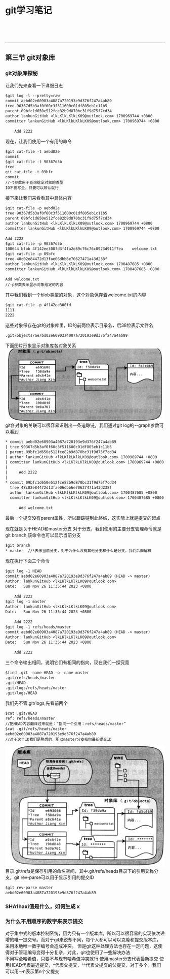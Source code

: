 # git学习笔记
<br>
<br>
<br>

***
## 第三节 git对象库
### git对象库探秘
让我们先来查看一下详细日志
```
$git log -l --pretty=raw
commit aebd02e60903a4087a720193e9d376f247a4ab89
tree 90367d5b3af0f60c3f511600c01df805eb1c11b5
parent 09bfc1d650e512fce82b9d870bc31f9d75f7cd34
author lankunGitHub <lkLKlkLKlkLK09@outlook.com> 1700969744 +0800
committer lankunGitHub <lkLKlkLKlkLK09@outlook.com> 1700969744 +0800

    Add 2222
```
现在，让我们使用一个有用的命令
```
$git cat-file -t aebd02e
commit
$git cat-file -t 90367d5b
tree
git cat-file -t 09bfc
commit
//-t参数用于查询给定对象的类型
ID不要写全，只要可以辨认就行
```
接下来让我们来看看其中具体内容
```
$git cat-file -p aebd02e
tree 90367d5b3af0f60c3f511600c01df805eb1c11b5
parent 09bfc1d650e512fce82b9d870bc31f9d75f7cd34
author lankunGitHub <lkLKlkLKlkLK09@outlook.com> 1700969744 +0800
committer lankunGitHub <lkLKlkLKlkLK09@outlook.com> 1700969744 +0800

Add 2222
$git cat-file -p 90367d5b
100644 blob 4f142ee300fd3f4fa2e89c76c76c0923d911f7ea    welcome.txt
$git cat-file -p 09bfc
tree 48c02e84472d13fae06dbb6e70627471a43d238f
author lankunGitHub <lkLKlkLKlkLK09@outlook.com> 1700487685 +0800
committer lankunGitHub <lkLKlkLKlkLK09@outlook.com> 1700487685 +0800

Add welcome.txt
//-p参数表示显示对象给定的内容
```
其中我们看到一个blob类型的对象，这个对象保存着welcome.txt的内容
```
$git cat-file -p 4f142ee300fd
1111
2222
```
这些对象保存在git的对象库里，ID的前两位表示目录名，后38位表示文件名
```
.git/objects/ae/bd02e60903a4087a720193e9d376f247a4ab89
```
下面图片形象显示对象库各对象关系
![Alt text](image-2.png)
git各对象的关联可以很容易识别出一条追踪链，我们通过git log的--graph参数可以看到
```
* commit aebd02e60903a4087a720193e9d376f247a4ab89
| tree 90367d5b3af0f60c3f511600c01df805eb1c11b5
| parent 09bfc1d650e512fce82b9d870bc31f9d75f7cd34
| author lankunGitHub <lkLKlkLKlkLK09@outlook.com> 1700969744 +0800
| committer lankunGitHub <lkLKlkLKlkLK09@outlook.com> 1700969744 +0800
| 
|     Add 2222
| 
* commit 09bfc1d650e512fce82b9d870bc31f9d75f7cd34
  tree 48c02e84472d13fae06dbb6e70627471a43d238f
  author lankunGitHub <lkLKlkLKlkLK09@outlook.com> 1700487685 +0800
  committer lankunGitHub <lkLKlkLKlkLK09@outlook.com> 1700487685 +0800
  
      Add welcome.txt

```
最后一个提交没有parent属性，所以跟踪链到此终结，这实际上就是提交的起点
<br>

现在就是关于HEAD和master分支
对于分支，我们使用的主要分支管理命令就是git branch,该命令也可以显示当前分支
```
$git branch
* master  //*表示当前分支，对于为什么没有其他分支和什么是分支，我们后面解释
```
现在执行下面三个命令
```
$git log -1 HEAD
commit aebd02e60903a4087a720193e9d376f247a4ab89 (HEAD -> master)
Author: lankunGitHub <lkLKlkLKlkLK09@outlook.com>
Date:   Sun Nov 26 11:35:44 2023 +0800

    Add 2222
$git log -1 master
Author: lankunGitHub <lkLKlkLKlkLK09@outlook.com>
Date:   Sun Nov 26 11:35:44 2023 +0800

    Add 2222
$git log -1 refs/heads/master
commit aebd02e60903a4087a720193e9d376f247a4ab89 (HEAD -> master)
Author: lankunGitHub <lkLKlkLKlkLK09@outlook.com>
Date:   Sun Nov 26 11:35:44 2023 +0800

    Add 2222
```
三个命令输出相同，说明它们有相同的指向，现在我们一探究竟
```
$find .git -name HEAD -o -name master
.git/refs/heads/master
.git/HEAD
.git/logs/refs/heads/master
.git/logs/HEAD
```
我们先不管.git/logs,先看前两个
```
$cat .git/HEAD
ref: refs/heads/master
//把HEAD内容翻译过来就是：“指向一个引用：refs/heads/master”
$cat .git/refs/heads/master
aebd02e60903a4087a720193e9d376f247a4ab89
//对于这个ID我们是熟悉的，所以master分支指向最新提交ID
```
![Alt text](image-3.png)
目录.git/refs是保存引用的命名空间，其中.git/refs/heads目录下的引用又称分支，git rev-parse可以用于显示引用的提交ID
```
$git rev-parse master
aebd02e60903a4087a720193e9d376f247a4ab89
```
### SHA1haxi值是什么，如何生成     x
### 为什么不用顺序的数字来表示提交
对于集中式的版本控制系统，因为只有一个版本库，所以可以很容易的实现依次递增的唯一提交号。而对于git来说却不同，每个人都可以可以克隆和提交版本库，采用本地唯一数字编号会造成冲突。
但是git这种处理方法也存在一定问题，这使得对于管理编号变得十分复杂，对此，git也使用了一些解决办法
<br>
不用写全哈希值，只要不与现有哈希值冲突就行
使用master分支代表最新提交
使用HEAD代表最近提交，^代表父提交，^^代表父提交的父提交，对于多个，我们可以用～n表示第n个父提交